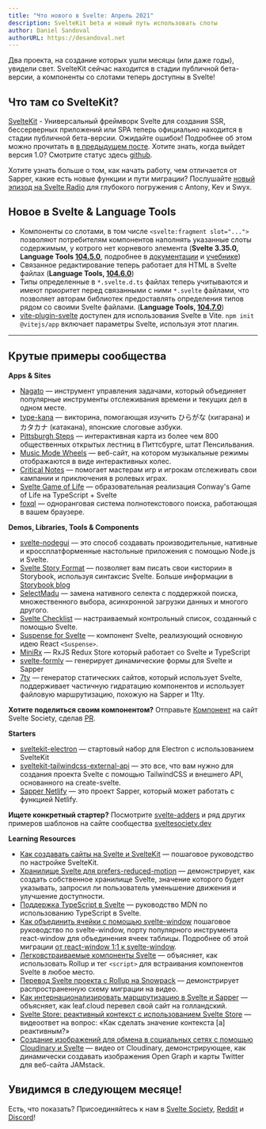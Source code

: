 ```yaml
---
title: "Что нового в Svelte: Апрель 2021"
description: SvelteKit beta и новый путь использовать слоты
author: Daniel Sandoval
authorURL: https://desandoval.net
---
```


Два проекта, на создание которых ушли месяцы (или даже годы), увидели свет. SvelteKit сейчас находится в стадии публичной бета-версии, а компоненты со слотами теперь доступны в Svelte!

## Что там со SvelteKit?
[SvelteKit](https://kit.svelte.dev/) - Универсальный фреймворк Svelte для создания SSR, бессерверных приложений или SPA теперь официально находится в стадии публичной бета-версии. Ожидайте ошибок! Подробнее об этом можно прочитать в [в предыдущем посте](https://ru.svelte.dev/blog/sveltekit-beta). Хотите знать, когда выйдет версия 1.0? Смотрите статус здесь [github](https://github.com/sveltejs/kit/milestone/2).

Хотите узнать больше о том, как начать работу, чем отличается от Sapper, какие есть новые функции и пути миграции? Послушайте [новый эпизод на Svelte Radio](https://www.svelteradio.com/episodes/svelte-kit-public-beta) для глубокого погружения с Antony, Kev и Swyx.

## Новое в Svelte & Language Tools
- Компоненты со слотами, в том числе `<svelte:fragment slot="...">` позволяют потребителям компонентов наполнять указанные слоты содержимым, у котрого нет корневого элемента (**Svelte 3.35.0, Language Tools [104.5.0](https://github.com/sveltejs/language-tools/releases/tag/extensions-104.5.0)**, подробнее в [документации](https://ru.svelte.dev/docs#template-syntax-svelte-fragment) и [учебнике](https://ru.svelte.dev/tutorial/svelte-fragment))
- Связанное редактирование теперь работает для HTML в Svelte файлах (**Language Tools, [104.6.0](https://github.com/sveltejs/language-tools/releases/tag/extensions-104.6.0)**)
- Типы определенные в `*.svelte.d.ts` файлах теперь учитываются и имеют приоритет перед связанными с ними `*.svelte` файлами, что позволяет авторам библиотек предоставлять определения типов рядом со своими Svelte файлами. (**Language Tools, [104.7.0](https://github.com/sveltejs/language-tools/releases/tag/extensions-104.7.0)**)
- [vite-plugin-svelte](https://github.com/sveltejs/vite-plugin-svelte) доступен для использования Svelte в Vite. `npm init @vitejs/app` включает параметры Svelte, используя этот плагин.

---

## Крутые примеры сообщества

**Apps & Sites**

- [Nagato](https://nagato.app/) — инструмент управления задачами, который объединяет популярные инструменты отслеживания времени и текущих дел в одном месте.
- [type-kana](https://type-kana.cass.moe/setup) — викторина, помогающая изучить ひらがな (хигарана) и カタカナ (катакана), японские слоговые азбуки.
- [Pittsburgh Steps](https://pittsburgh-steps.samlearner.com/) — интерактивная карта из более чем 800 общественных открытых лестниц в Питтсбурге, штат Пенсильвания.
- [Music Mode Wheels](https://tobx.github.io/music-mode-wheels/) — веб-сайт, на котором музыкальные режимы отображаются в виде интерактивных колес.
- [Critical Notes](https://www.critical-notes.com/) — помогает мастерам игр и игрокам отслеживать свои кампании и приключения в ролевых играх.
- [Svelte Game of Life](https://github.com/alanrsoares/svelte-game-of-life) — образовательная реализация Conway's Game of Life на TypeScript + Svelte
- [foxql](https://github.com/foxql) — одноранговая система полнотекстового поиска, работающая в вашем браузере.


**Demos, Libraries, Tools & Components**

- [svelte-nodegui](https://github.com/nodegui/svelte-nodegui) — это способ создавать производительные, нативные и кроссплатформенные настольные приложения с помощью Node.js и Svelte.
- [Svelte Story Format](https://www.npmjs.com/package/@storybook/addon-svelte-csf) — позволяет вам писать свои «истории» в Storybook, используя синтаксис Svelte. Больше информации в [Storybook blog](https://storybook.js.org/blog/storybook-for-svelte/)
- [SelectMadu](https://github.com/pavish/select-madu) — замена нативного селекта с поддержкой поиска, множественного выбора, асинхронной загрузки данных и многого другого.
- [Svelte Checklist](https://www.npmjs.com/package/svelte-checklist) — настраиваемый контрольный список, созданный с помощью Svelte.
- [Suspense for Svelte](https://www.npmjs.com/package/@jamcart/suspense) — компонент Svelte, реализующий основную идею React `<Suspense>`.
- [MiniRx](https://spierala.github.io/mini-rx-store/) — RxJS Redux Store который работает со Svelte и TypeScript
- [svelte-formly](https://github.com/arabdevelop/svelte-formly) — генерирует динамические формы для Svelte и Sapper
- [7ty](https://www.npmjs.com/package/@jamcart/7ty) — генератор статических сайтов, который использует Svelte, поддерживает частичную гидратацию компонентов и использует файловую маршрутизацию, похожую на Sapper и 11ty.

**Хотите поделиться своим компонентом?** Отправьте [Компонент](https://sveltesociety.dev/components) на сайт Svelte Society, сделав [PR](https://github.com/svelte-society/sveltesociety.dev/blob/master/src/pages/components/components.json).


**Starters**

- [sveltekit-electron](https://github.com/FractalHQ/sveltekit-electron) — стартовый набор для Electron с использованием SvelteKit
- [sveltekit-tailwindcss-external-api](https://github.com/acidlake/sveltekit-tailwindcss-external-api) — это все, что вам нужно для создания проекта Svelte с помощью TailwindCSS и внешнего API, основанного на create-svelte.
- [Sapper Netlify](https://www.npmjs.com/package/sapper-netlify) — это проект Sapper, который может работать с функцией Netlify.


**Ищете конкретный стартер?** Посмотрите [svelte-adders](https://github.com/svelte-add/svelte-adders) и ряд других примеров шаблонов на сайте сообщества [sveltesociety.dev](https://sveltesociety.dev/templates/)

**Learning Resources**
- [Как создавать сайты на Svelte и SvelteKit](https://prismic.io/blog/svelte-sveltekit-tutorial) — пошаговое руководство по настройке SvelteKit.
- [Хранилище Svelte для prefers-reduced-motion](https://geoffrich.net/posts/svelte-prefers-reduced-motion-store/) — демонстрирует, как создать собственное хранилище Svelte, значение которого будет указывать, запросил ли пользователь уменьшение движения и улучшение доступности.
- [Поддержка TypeScript в Svelte](https://developer.mozilla.org/en-US/docs/Learn/Tools_and_testing/Client-side_JavaScript_frameworks/Svelte_TypeScript) — руководство MDN по использованию TypeScript в Svelte.
- [Как объединить ячейки с помощью svelte-window](https://gradientdescent.de/merging-cells/) пошаговое руководство по svelte-window, порту популярного инструмента react-window для объединения ячеек таблицы. Подробнее об этой миграции [от react-window 1:1 к svelte-window](https://gradientdescent.de/porting-react-window/).
- [Легковстраиваемые компоненты Svelte](https://codeandlife.com/2021/03/06/easy-to-embed-svelte-components/) — объясняет, как использовать Rollup и тег `<script>` для встраивания компонентов Svelte в любое место.
- [Перевод Svelte проекта с Rollup на Snowpack](https://www.youtube.com/watch?v=-sHcqj4YLeQ) — демонстрирует распространенную схему миграции на видео.
- [Как интернационализировать маршрутизацию в Svelte и Sapper](https://www.leaf.cloud/blog/how-to-internationalize-routing-in-svelte-sapper?utm_medium=story&utm_source=reddit.com&utm_campaign=awareness&utm_content=sapper_routing) — объясняет, как leaf.cloud перевел свой сайт на голландский.
- [Svelte Store: реактивный контекст с использованием Svelte Store](https://www.youtube.com/watch?v=-rTnWlbdjoY) — видеоответ на вопрос: «Как сделать значение контекста [a] реактивным?»
- [Создание изображений для обмена в социальных сетях с помощью Cloudinary и Svelte](https://www.youtube.com/watch?v=-Si5o-R7KHY) — видео от Cloudinary, демонстрирующее, как динамически создавать изображения Open Graph и карты Twitter для веб-сайта JAMstack.


## Увидимся в следующем месяце!

Есть, что показать? Присоединяйтесь к нам в [Svelte Society](https://sveltesociety.dev/), [Reddit](https://www.reddit.com/r/sveltejs/) и [Discord](https://discord.com/invite/yy75DKs)!
